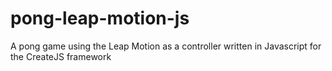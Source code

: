 pong-leap-motion-js
===================

A pong game using the Leap Motion as a controller written in Javascript for the CreateJS framework
